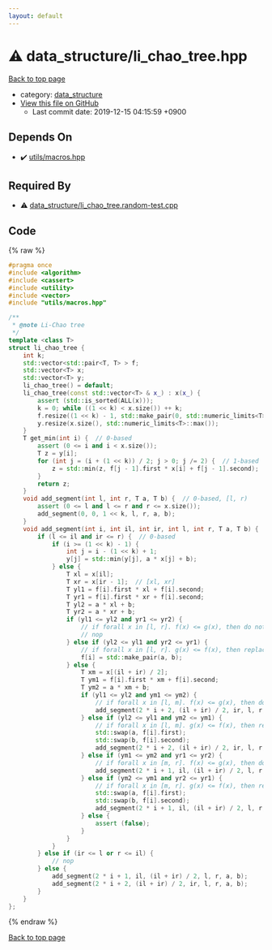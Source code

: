```yaml
---
layout: default
---
```


<!-- mathjax config similar to math.stackexchange -->
<script type="text/javascript" async
  src="https://cdnjs.cloudflare.com/ajax/libs/mathjax/2.7.5/MathJax.js?config=TeX-MML-AM_CHTML">
</script>
<script type="text/x-mathjax-config">
  MathJax.Hub.Config({
    TeX: { equationNumbers: { autoNumber: "AMS" }},
    tex2jax: {
      inlineMath: [ ['$','$'] ],
      processEscapes: true
    },
    "HTML-CSS": { matchFontHeight: false },
    displayAlign: "left",
    displayIndent: "2em"
  });
</script>

<script type="text/javascript" src="https://cdnjs.cloudflare.com/ajax/libs/jquery/3.4.1/jquery.min.js"></script>
<script src="https://cdn.jsdelivr.net/npm/jquery-balloon-js@1.1.2/jquery.balloon.min.js" integrity="sha256-ZEYs9VrgAeNuPvs15E39OsyOJaIkXEEt10fzxJ20+2I=" crossorigin="anonymous"></script>
<script type="text/javascript" src="../../assets/js/copy-button.js"></script>
<link rel="stylesheet" href="../../assets/css/copy-button.css" />


# :warning: data_structure/li_chao_tree.hpp
<a href="../../index.html">Back to top page</a>

* category: <a href="../../index.html#c8f6850ec2ec3fb32f203c1f4e3c2fd2">data_structure</a>
* <a href="{{ site.github.repository_url }}/blob/master/data_structure/li_chao_tree.hpp">View this file on GitHub</a>
    - Last commit date: 2019-12-15 04:15:59 +0900




## Depends On
* :heavy_check_mark: <a href="../utils/macros.hpp.html">utils/macros.hpp</a>


## Required By
* :warning: <a href="li_chao_tree.random-test.cpp.html">data_structure/li_chao_tree.random-test.cpp</a>


## Code
{% raw %}
```cpp
#pragma once
#include <algorithm>
#include <cassert>
#include <utility>
#include <vector>
#include "utils/macros.hpp"

/**
 * @note Li-Chao tree
 */
template <class T>
struct li_chao_tree {
    int k;
    std::vector<std::pair<T, T> > f;
    std::vector<T> x;
    std::vector<T> y;
    li_chao_tree() = default;
    li_chao_tree(const std::vector<T> & x_) : x(x_) {
        assert (std::is_sorted(ALL(x)));
        k = 0; while ((1 << k) < x.size()) ++ k;
        f.resize((1 << k) - 1, std::make_pair(0, std::numeric_limits<T>::max()));
        y.resize(x.size(), std::numeric_limits<T>::max());
    }
    T get_min(int i) {  // 0-based
        assert (0 <= i and i < x.size());
        T z = y[i];
        for (int j = (i + (1 << k)) / 2; j > 0; j /= 2) {  // 1-based
            z = std::min(z, f[j - 1].first * x[i] + f[j - 1].second);
        }
        return z;
    }
    void add_segment(int l, int r, T a, T b) {  // 0-based, [l, r)
        assert (0 <= l and l <= r and r <= x.size());
        add_segment(0, 0, 1 << k, l, r, a, b);
    }
    void add_segment(int i, int il, int ir, int l, int r, T a, T b) {
        if (l <= il and ir <= r) {  // 0-based
            if (i >= (1 << k) - 1) {
                int j = i - (1 << k) + 1;
                y[j] = std::min(y[j], a * x[j] + b);
            } else {
                T xl = x[il];
                T xr = x[ir - 1];  // [xl, xr]
                T yl1 = f[i].first * xl + f[i].second;
                T yr1 = f[i].first * xr + f[i].second;
                T yl2 = a * xl + b;
                T yr2 = a * xr + b;
                if (yl1 <= yl2 and yr1 <= yr2) {
                    // if forall x in [l, r]. f(x) <= g(x), then do nothing
                    // nop
                } else if (yl2 <= yl1 and yr2 <= yr1) {
                    // if forall x in [l, r]. g(x) <= f(x), then replace f with g
                    f[i] = std::make_pair(a, b);
                } else {
                    T xm = x[(il + ir) / 2];
                    T ym1 = f[i].first * xm + f[i].second;
                    T ym2 = a * xm + b;
                    if (yl1 <= yl2 and ym1 <= ym2) {
                        // if forall x in [l, m]. f(x) <= g(x), then do recursion for [m, r] with f
                        add_segment(2 * i + 2, (il + ir) / 2, ir, l, r, a, b);
                    } else if (yl2 <= yl1 and ym2 <= ym1) {
                        // if forall x in [l, m]. g(x) <= f(x), then replace f with g and do recursion for [m, r] with g
                        std::swap(a, f[i].first);
                        std::swap(b, f[i].second);
                        add_segment(2 * i + 2, (il + ir) / 2, ir, l, r, a, b);
                    } else if (ym1 <= ym2 and yr1 <= yr2) {
                        // if forall x in [m, r]. f(x) <= g(x), then do recursion for [l, m] with f
                        add_segment(2 * i + 1, il, (il + ir) / 2, l, r, a, b);
                    } else if (ym2 <= ym1 and yr2 <= yr1) {
                        // if forall x in [m, r]. g(x) <= f(x), then replace f with g and do recursion for [l, m] with g
                        std::swap(a, f[i].first);
                        std::swap(b, f[i].second);
                        add_segment(2 * i + 1, il, (il + ir) / 2, l, r, a, b);
                    } else {
                        assert (false);
                    }
                }
            }
        } else if (ir <= l or r <= il) {
            // nop
        } else {
            add_segment(2 * i + 1, il, (il + ir) / 2, l, r, a, b);
            add_segment(2 * i + 2, (il + ir) / 2, ir, l, r, a, b);
        }
    }
};

```
{% endraw %}

<a href="../../index.html">Back to top page</a>

